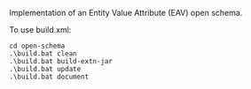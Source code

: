 Implementation of an Entity Value Attribute (EAV) open schema.

To use build.xml:

	cd open-schema
	.\build.bat clean
	.\build.bat build-extn-jar
    .\build.bat update
    .\build.bat document

